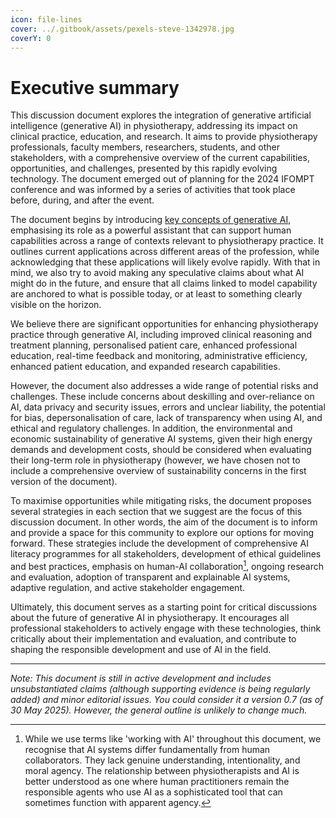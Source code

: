 ```yaml
---
icon: file-lines
cover: ../.gitbook/assets/pexels-steve-1342978.jpg
coverY: 0
---
```


# Executive summary

This discussion document explores the integration of generative artificial intelligence (generative AI) in physiotherapy, addressing its impact on clinical practice, education, and research. It aims to provide physiotherapy professionals, faculty members, researchers, students, and other stakeholders, with a comprehensive overview of the current capabilities, opportunities, and challenges, presented by this rapidly evolving technology. The document emerged out of planning for the 2024 IFOMPT conference and was informed by a series of activities that took place before, during, and after the event.

The document begins by introducing [key concepts of generative AI](../generative-ai-overview.md), emphasising its role as a powerful assistant that can support human capabilities across a range of contexts relevant to physiotherapy practice. It outlines current applications across different areas of the profession, while acknowledging that these applications will likely evolve rapidly. With that in mind, we also try to avoid making any speculative claims about what AI might do in the future, and ensure that all claims linked to model capability are anchored to what is possible today, or at least to something clearly visible on the horizon.

We believe there are significant opportunities for enhancing physiotherapy practice through generative AI, including improved clinical reasoning and treatment planning, personalised patient care, enhanced professional education, real-time feedback and monitoring, administrative efficiency, enhanced patient education, and expanded research capabilities.

However, the document also addresses a wide range of potential risks and challenges. These include concerns about deskilling and over-reliance on AI, data privacy and security issues, errors and unclear liability, the potential for bias, depersonalisation of care, lack of transparency when using AI, and ethical and regulatory challenges. In addition, the environmental and economic sustainability of generative AI systems, given their high energy demands and development costs, should be considered when evaluating their long-term role in physiotherapy (however, we have chosen not to include a comprehensive overview of sustainability concerns in the first version of the document).

To maximise opportunities while mitigating risks, the document proposes several strategies in each section that we suggest are the focus of this discussion document. In other words, the aim of the document is to inform and provide a space for this community to explore our options for moving forward. These strategies include the development of comprehensive AI literacy programmes for all stakeholders, development of ethical guidelines and best practices, emphasis on human-AI collaboration[^1], ongoing research and evaluation, adoption of transparent and explainable AI systems, adaptive regulation, and active stakeholder engagement.

Ultimately, this document serves as a starting point for critical discussions about the future of generative AI in physiotherapy. It encourages all professional stakeholders to actively engage with these technologies, think critically about their implementation and evaluation, and contribute to shaping the responsible development and use of AI in the field.

***

_Note: This document is still in active development and includes unsubstantiated claims (although supporting evidence is being regularly added) and minor editorial issues. You could consider it a version 0.7 (as of 30 May 2025). However, the general outline is unlikely to change much._

[^1]: While we use terms like 'working with AI' throughout this document, we recognise that AI systems differ fundamentally from human collaborators. They lack genuine understanding, intentionality, and moral agency. The relationship between physiotherapists and AI is better understood as one where human practitioners remain the responsible agents who use AI as a sophisticated tool that can sometimes function with apparent agency.
